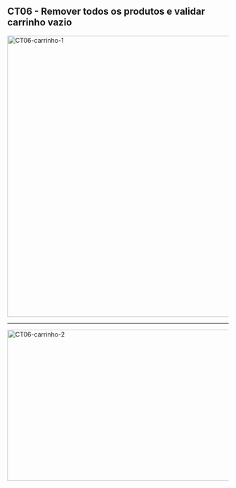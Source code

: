 
## CT06 - Remover todos os produtos e validar carrinho vazio

<img width="1328" height="642" alt="CT06-carrinho-1" src="https://github.com/user-attachments/assets/603527a3-396c-424b-a3cd-9d623071b0c6" />


----------------

<img width="1328" height="345" alt="CT06-carrinho-2" src="https://github.com/user-attachments/assets/c3842b08-0733-47a2-8fcf-0239b84e1e8b" />
